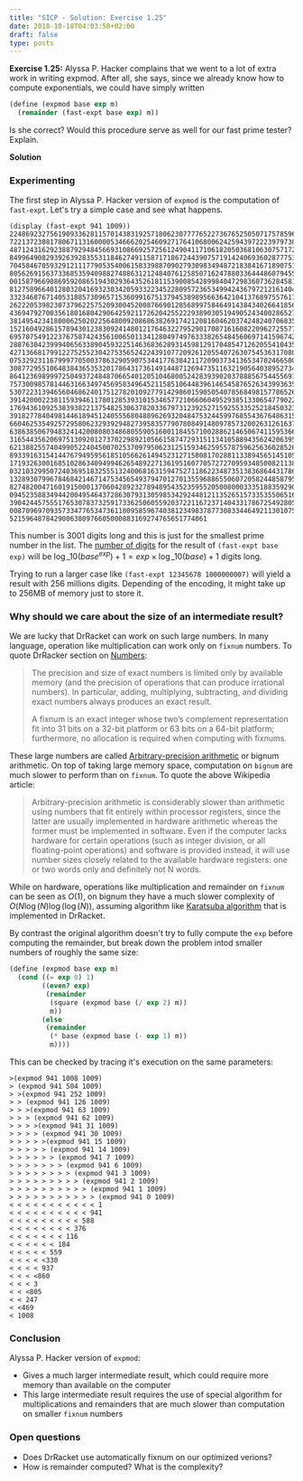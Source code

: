 ```yaml
---
title: "SICP - Solution: Exercise 1.25"
date: 2018-10-18T04:03:58+02:00
draft: false
type: posts
---
```


**Exercise 1.25:** Alyssa P. Hacker complains that we went to a lot of extra work in writing expmod. After all, she says, since we already know how to compute exponentials, we could have simply written

```scheme
(define (expmod base exp m)
  (remainder (fast-expt base exp) m))
```

Is she correct? Would this procedure serve as well for our fast prime tester? Explain.

**Solution**

### Experimenting

The first step in Alyssa P. Hacker version of `expmod` is the computation of `fast-expt`. Let's try a simple case and see what happens.

```
(display (fast-expt 941 1009))
2248692327561909336281157014383192571806230777765227367652505071757859618500065999
7221372308178067113160000534666202546092717641068006242594397222397973882647460436
4871243162923887929484566931086692572561249041171061820503681063075717227004271555
8499649082939263928355311846274911587171867244390757191424069360287775327594530047
7045846705932912111779053540061583398870902793098349487218384167189075171866330453
8056269156373368535940988274886312124840761258507162478803364448607945599160114122
0015879669086959208651943029364352618115390085428998404729836073628458159845116560
8127589664012803204169323034205933223452280957236534994243679721216140485619640062
3323468767140531885730965715360991675137945389895663642104137689755761799983124982
2622205398230737962257520930045200876690128568997584649143843402664185679080216824
4369479270035618016804290642592117262042552229389030519490524340028652706643677403
3814954234180006250202256480092086863826917421208160462037424824070683581719029050
1521604928615789430123830924148012176463227952901708716160822096272557769634462706
6957075491223767587424356100650113412804974976333826548456069714159674249160913890
2887630423999406563389045932251463683628931459812917048547126205541043546297891178
4271366817991227525523042753565242243910772092612055407263075453631708005649514860
0753292311679997705003786329059075344177638421172090373413653470246650008007827312
3087729551064838436535320178643173614914487126947351163219056403895273435927420484
8641236989997250493724848706654012051046800524283939020378885675445569125160712144
7573009857814463166349745695834964521158510644839614654587652634399363586260054252
5307223139465604686240175127820109277914298601590505407856849815778652632772862867
3914200022381159394611780128539310153465772106606049529385133065477902206999736347
1769436109253839382213754825306378203367973123925271592553352521845032391182443845
3918277840498144618945124055568048896269320484753244599768554367648631565088117185
6604625354925729580623293929482739583577907808491480978573200263126163732583084138
6386385067948324142008080348680559051600118455710028862146506741159536646046512166
3165443562069751309201273702298921056615874729315113410588943562420639537216492516
6213882557404990522404500702537097950623125159346259557875962563602852604575772939
8933916315414476794959561851056626149452312715808170288113389456514510539104171266
1719326300168510286340949946265489227136195160770572727095934850082113875131836864
0321032995072403695183255513240068163159475271186223487351383686443178612992226682
1328930799678468421467147534565493794701270135596886550607205824485879563251201847
8274820047160191500013706042892327894895435235955205008000333518835929001918329288
0945235883494420049546437286307931305985342924481211352651573353550651628664914271
3904244575551765307837325917336250605592037221167237140433178672549280512171288511
0087096970935733477653473611809585967403812349837877308334464921130107561749546564
5215964878429006380976605000883169274765651774061
```

This number is 3001 digits long and this is just for the smallest prime number in the list. The [number of digits](http://mathforum.org/library/drmath/view/62942.html) for the result of `(fast-expt base exp)` will be $\log\_{10}\left(base^{exp}\right)+1=exp\times\log\_{10}\left(base\right)+1$ digits long.

Trying to run a larger case like `(fast-expt 12345678 1000000007)` will yield a result with 256 millions digits. Depending of the encoding, it might take up to 256MB of memory just to store it.

### Why should we care about the size of an intermediate result?

We are lucky that DrRacket can work on such large numbers. In many language, operation like multiplication can work only on `fixnum` numbers. To quote DrRacker section on [Numbers](https://docs.racket-lang.org/reference/numbers.html):

> The precision and size of exact numbers is limited only by available memory (and the
> precision of operations that can produce irrational numbers). In particular, adding,
> multiplying, subtracting, and dividing exact numbers always produces an exact result.
>
> A fixnum is an exact integer whose two’s complement representation fit into 31 bits
> on a 32-bit platform or 63 bits on a 64-bit platform; furthermore, no allocation is
> required when computing with fixnums.

These large numbers are called
[Arbitrary-precision arithmetic](https://en.wikipedia.org/wiki/Arbitrary-precision_arithmetic) or bignum arithmetic. On top of taking large memory space, computation on `bignum` are much slower to perform than on `fixnum`. To quote the above Wikipedia article:

> Arbitrary-precision arithmetic is considerably slower than arithmetic using numbers
> that fit entirely within processor registers, since the latter are usually implemented
> in hardware arithmetic whereas the former must be implemented in software. Even if the
> computer lacks hardware for certain operations (such as integer division, or all
> floating-point operations) and software is provided instead, it will use number sizes
> closely related to the available hardware registers: one or two words only and definitely
> not N words.

While on hardware, operations like multiplication and remainder on `fixnum` can be seen as $O(1)$, on bignum they have a much slower complexity of $O(N \log\left(N\right) \log\left(\log\left(N\right)\right)$, assuming algorithm like [Karatsuba algorithm](https://en.wikipedia.org/wiki/Karatsuba_algorithm) that is implemented in DrRacket.

By contrast the original algorithm doesn't try to fully compute the `exp` before computing the remainder, but break down the problem intod smaller numbers of roughly the same size:

```scheme
(define (expmod base exp m)
  (cond ((= exp 0) 1)
        ((even? exp)
         (remainder
          (square (expmod base (/ exp 2) m))
          m))
        (else
         (remainder
          (* base (expmod base (- exp 1) m))
          m))))
```

This can be checked by tracing it's execution on the same parameters:

```
>(expmod 941 1008 1009)
> (expmod 941 504 1009)
> >(expmod 941 252 1009)
> > (expmod 941 126 1009)
> > >(expmod 941 63 1009)
> > > (expmod 941 62 1009)
> > > >(expmod 941 31 1009)
> > > > (expmod 941 30 1009)
> > > > >(expmod 941 15 1009)
> > > > > (expmod 941 14 1009)
> > > > > > (expmod 941 7 1009)
> > > > > > > (expmod 941 6 1009)
> > > > > > > > (expmod 941 3 1009)
> > > > > > > > > (expmod 941 2 1009)
> > > > > > > > > > (expmod 941 1 1009)
> > > > > > > > > > > (expmod 941 0 1009)
< < < < < < < < < < < 1
< < < < < < < < < < 941
< < < < < < < < < 588
< < < < < < < < 376
< < < < < < < 116
< < < < < < 184
< < < < < 559
< < < < <330
< < < < 937
< < < <860
< < < 3
< < <805
< < 247
< <469
< 1008
```

### Conclusion

Alyssa P. Hacker version of `expmod`:

- Gives a much larger intermediate result, which could require more memory than available on the computer
- This large intermediate result requires the use of special algorithm for multiplications and remainders that are much slower than computation on smaller `fixnum` numbers

### Open questions

- Does DrRacket use automatically fixnum on our optimized verions?
- How is remainder computed? What is the complexity?
